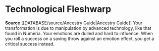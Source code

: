 ﻿---
id: '128'
name: Technological Fleshwarp
rarity: Common
rus_type_level: null
source: '[[DATABASE/source/Ancestry Guide|Ancestry Guide]]'
trait: null
type: Heritage

---
# Technological Fleshwarp

**Source** [[DATABASE/source/Ancestry Guide|Ancestry Guide]] 
Your transformation is due to manipulation by advanced technology, like that found in Numeria. Your emotions are dulled and hard to influence. When you roll a success on a saving throw against an emotion effect, you get a critical success instead.
